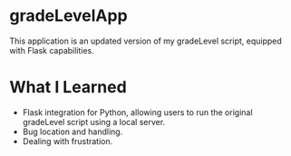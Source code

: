 # gradeLevelApp

This application is an updated version of my gradeLevel script, equipped with Flask capabilities. 

# What I Learned

* Flask integration for Python, allowing users to run the original gradeLevel script using a local server. 
* Bug location and handling. 
* Dealing with frustration. 


